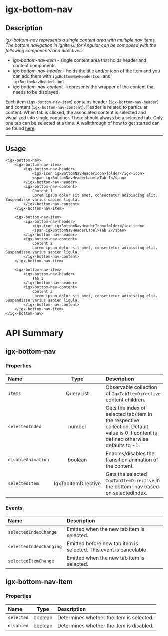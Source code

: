 # igx-bottom-nav

## Description
_igx-bottom-nav represents a single content area with multiple nav items. The bottom navigation in Ignite UI for Angular can be composed with the following components and directives:_

-  *igx-bottom-nav-item* - single content area that holds header and content components
-  *igx-bottom-nav-header* - holds the title and/or icon of the item and you can add them with `igxBottomNavHeaderIcon` and `igxBottomNavHeaderLabel`
-  *igx-bottom-nav-content* - represents the wrapper of the content that needs to be displayed

Each item (`igx-bottom-nav-item`) contains header (`igx-bottom-nav-header`) and content (`igx-bottom-nav-content`). Header is related to particular content.
When tab is clicked, the associated content is selected and visualized into single container. There should always be a selected tab. Only one tab can be selected at a time.
A walkthrough of how to get started can be found [here](https://www.infragistics.com/products/ignite-ui-angular/angular/components/tabbar).

----------
## Usage

    <igx-bottom-nav>
        <igx-bottom-nav-item>
            <igx-bottom-nav-header>
                <igx-icon igxBottomNavHeaderIcon>folder</igx-icon>
                <span igxBottomNavHeaderLabel>Tab 1</span>
            </igx-bottom-nav-header>
            <igx-bottom-nav-content>
                Content 1
                Lorem ipsum dolor sit amet, consectetur adipiscing elit. Suspendisse varius sapien ligula.
            </igx-bottom-nav-content>
        </igx-bottom-nav-item>

        <igx-bottom-nav-item>
            <igx-bottom-nav-header>
                <igx-icon igxBottomNavHeaderIcon>folder</igx-icon>
                <span igxBottomNavHeaderLabel>Tab 2</span>
            </igx-bottom-nav-header>
            <igx-bottom-nav-content>
                Content 2
                Lorem ipsum dolor sit amet, consectetur adipiscing elit. Suspendisse varius sapien ligula.
            </igx-bottom-nav-content>
        </igx-bottom-nav-item>

        <igx-bottom-nav-item>
            <igx-bottom-nav-header>
                Tab 3
            </igx-bottom-nav-header>
            <igx-bottom-nav-content>
                Content 3
                Lorem ipsum dolor sit amet, consectetur adipiscing elit. Suspendisse varius sapien ligula.
            </igx-bottom-nav-content>
        </igx-bottom-nav-item>
    </igx-bottom-nav>


# API Summary 

## igx-bottom-nav

### Properties

| Name   |      Type      |  Description |
|:----------|:-------------:|:------|
| `items` |  QueryList<IgxTabItemDirective> | Observable collection of `IgxTabItemDirective` content children. |
| `selectedIndex` | number | Gets the index of selected tab/item in the respective collection. Default value is 0 if content is defined otherwise defaults to -1. |
| `disableAnimation` | boolean | Enables/disables the transition animation of the content. |
| `selectedItem` | IgxTabItemDirective | Gets the selected `IgxTabItemDirective` in the bottom-nav based on selectedIndex. |


### Events

| Name       |               Description                |
|:---------- |:-----------------------------------------|
| `selectedIndexChange` | Emitted when the new tab item is selected. |
| `selectedIndexChanging` | Emitted before new tab item is selected. This event is cancelable|
| `selectedItemChange` | Emitted when the new tab item is selected. |

## igx-bottom-nav-item

### Properties

| Name   |      Type      |  Description |
|:----------|:-------------:|:------|
| `selected` | boolean |  Determines whether the item is selected. |
| `disabled` | boolean | Determines whether the item is disabled. |
